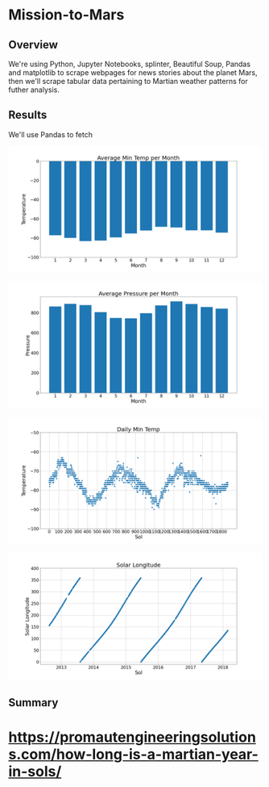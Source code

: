 # Mission-to-Mars

## Overview

We're using Python, Jupyter Notebooks, splinter, Beautiful Soup, Pandas and matplotlib to scrape webpages for news stories about the planet Mars, then we'll scrape tabular data pertaining to Martian weather patterns for futher analysis.

## Results

We'll use Pandas to fetch

![avg-monthly-min-temp](https://github.com/bristlab/Mission-to-Mars/blob/main/analysis/avg-monthly-min-temp.png?raw=true)

![avg-monthly-pressure](https://github.com/bristlab/Mission-to-Mars/blob/main/analysis/avg-monthly-pressure.png?raw=true)

![daily-min-temp](https://github.com/bristlab/Mission-to-Mars/blob/main/analysis/daily-min-temp.png?raw=true)

![daily-solar-longitude](https://github.com/bristlab/Mission-to-Mars/blob/main/analysis/daily-solar-longitude.png?raw=true)



## Summary


# https://promautengineeringsolutions.com/how-long-is-a-martian-year-in-sols/